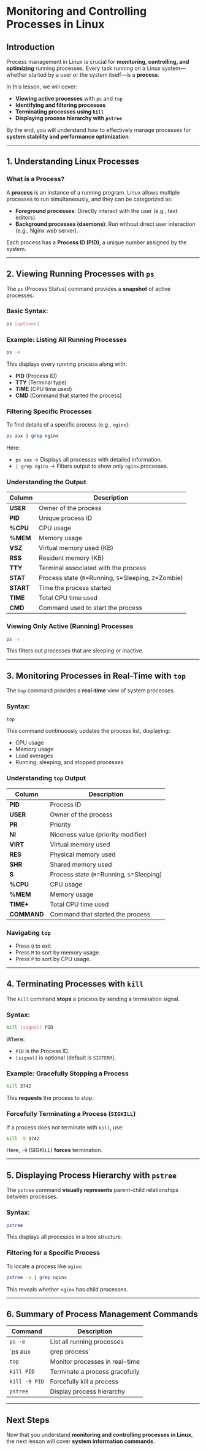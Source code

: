 # **Monitoring and Controlling Processes in Linux**

## **Introduction**
Process management in Linux is crucial for **monitoring, controlling, and optimizing** running processes. Every task running on a Linux system—whether started by a user or the system itself—is a **process**.

In this lesson, we will cover:
- **Viewing active processes** with `ps` and `top`
- **Identifying and filtering processes**
- **Terminating processes using `kill`**
- **Displaying process hierarchy with `pstree`**

By the end, you will understand how to effectively manage processes for **system stability and performance optimization**.

---

## **1. Understanding Linux Processes**
### **What is a Process?**
A **process** is an instance of a running program. Linux allows multiple processes to run simultaneously, and they can be categorized as:
- **Foreground processes**: Directly interact with the user (e.g., text editors).
- **Background processes (daemons)**: Run without direct user interaction (e.g., Nginx web server).

Each process has a **Process ID (PID)**, a unique number assigned by the system.

---

## **2. Viewing Running Processes with `ps`**
The `ps` (Process Status) command provides a **snapshot** of active processes.

### **Basic Syntax:**
```bash
ps [options]
```

### **Example: Listing All Running Processes**
```bash
ps -e
```
This displays every running process along with:
- **PID** (Process ID)
- **TTY** (Terminal type)
- **TIME** (CPU time used)
- **CMD** (Command that started the process)

### **Filtering Specific Processes**
To find details of a specific process (e.g., `nginx`):
```bash
ps aux | grep nginx
```
Here:
- `ps aux` → Displays all processes with detailed information.
- `| grep nginx` → Filters output to show only `nginx` processes.

### **Understanding the Output**
| Column | Description |
|--------|-------------|
| **USER** | Owner of the process |
| **PID** | Unique process ID |
| **%CPU** | CPU usage |
| **%MEM** | Memory usage |
| **VSZ** | Virtual memory used (KB) |
| **RSS** | Resident memory (KB) |
| **TTY** | Terminal associated with the process |
| **STAT** | Process state (`R`=Running, `S`=Sleeping, `Z`=Zombie) |
| **START** | Time the process started |
| **TIME** | Total CPU time used |
| **CMD** | Command used to start the process |

### **Viewing Only Active (Running) Processes**
```bash
ps -r
```
This filters out processes that are sleeping or inactive.

---

## **3. Monitoring Processes in Real-Time with `top`**
The `top` command provides a **real-time** view of system processes.

### **Syntax:**
```bash
top
```
This command continuously updates the process list, displaying:
- CPU usage
- Memory usage
- Load averages
- Running, sleeping, and stopped processes

### **Understanding `top` Output**
| Column | Description |
|--------|-------------|
| **PID** | Process ID |
| **USER** | Owner of the process |
| **PR** | Priority |
| **NI** | Niceness value (priority modifier) |
| **VIRT** | Virtual memory used |
| **RES** | Physical memory used |
| **SHR** | Shared memory used |
| **S** | Process state (`R`=Running, `S`=Sleeping) |
| **%CPU** | CPU usage |
| **%MEM** | Memory usage |
| **TIME+** | Total CPU time used |
| **COMMAND** | Command that started the process |

### **Navigating `top`**
- Press `Q` to exit.
- Press `M` to sort by memory usage.
- Press `P` to sort by CPU usage.

---

## **4. Terminating Processes with `kill`**
The `kill` command **stops** a process by sending a termination signal.

### **Syntax:**
```bash
kill [signal] PID
```
Where:
- `PID` is the Process ID.
- `[signal]` is optional (default is `SIGTERM`).

### **Example: Gracefully Stopping a Process**
```bash
kill 3742
```
This **requests** the process to stop.

### **Forcefully Terminating a Process (`SIGKILL`)**
If a process does not terminate with `kill`, use:
```bash
kill -9 3742
```
Here, `-9` (SIGKILL) **forces** termination.

---

## **5. Displaying Process Hierarchy with `pstree`**
The `pstree` command **visually represents** parent-child relationships between processes.

### **Syntax:**
```bash
pstree
```
This displays all processes in a tree structure.

### **Filtering for a Specific Process**
To locate a process like `nginx`:
```bash
pstree -a | grep nginx
```
This reveals whether `nginx` has child processes.

---

## **6. Summary of Process Management Commands**
| Command | Description |
|---------|-------------|
| `ps -e` | List all running processes |
| `ps aux | grep process` | Search for a specific process |
| `top` | Monitor processes in real-time |
| `kill PID` | Terminate a process gracefully |
| `kill -9 PID` | Forcefully kill a process |
| `pstree` | Display process hierarchy |

---

## **Next Steps**
Now that you understand **monitoring and controlling processes in Linux**, the next lesson will cover **system information commands**.

